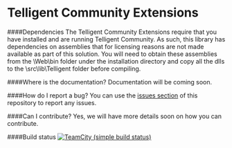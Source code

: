 # Telligent Community Extensions
####Dependencies
The Telligent Community Extensions require that you have installed and are running Telligent Community.  As such, this library has dependencies on assemblies that for licensing reasons are not made available as part of this solution.  You will need to obtain these assemblies from the \Web\bin folder under the installation directory and copy all the dlls to the \src\lib\Telligent folder before compiling.

####Where is the documentation?
Documentation will be coming soon.

####How do I report a bug?
You can use the [issues section](https://github.com/4-Roads/FourRoads.Common.TelligentCommunity/issues/) of this repository to report any issues.

####Can I contribute?
Yes, we will have more details soon on how you can contribute.

####Build status
[![TeamCity (simple build status)](https://img.shields.io/teamcity/https/ci.4-roads.com/s/FourRoadsTelligentCommunity_Build.svg?style=plastic)](https://ci.4-roads.com/viewType.html?buildTypeId=FourRoadsTelligentCommunity_Build&guest=1)
